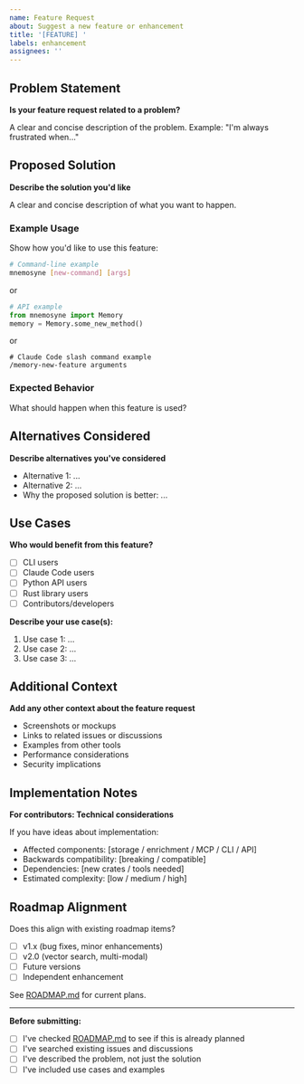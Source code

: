 ```yaml
---
name: Feature Request
about: Suggest a new feature or enhancement
title: '[FEATURE] '
labels: enhancement
assignees: ''
---
```


## Problem Statement

**Is your feature request related to a problem?**

A clear and concise description of the problem. Example: "I'm always frustrated when..."

## Proposed Solution

**Describe the solution you'd like**

A clear and concise description of what you want to happen.

### Example Usage

Show how you'd like to use this feature:

```bash
# Command-line example
mnemosyne [new-command] [args]
```

or

```python
# API example
from mnemosyne import Memory
memory = Memory.some_new_method()
```

or

```
# Claude Code slash command example
/memory-new-feature arguments
```

### Expected Behavior

What should happen when this feature is used?

## Alternatives Considered

**Describe alternatives you've considered**

- Alternative 1: ...
- Alternative 2: ...
- Why the proposed solution is better: ...

## Use Cases

**Who would benefit from this feature?**

- [ ] CLI users
- [ ] Claude Code users
- [ ] Python API users
- [ ] Rust library users
- [ ] Contributors/developers

**Describe your use case(s):**

1. Use case 1: ...
2. Use case 2: ...
3. Use case 3: ...

## Additional Context

**Add any other context about the feature request**

- Screenshots or mockups
- Links to related issues or discussions
- Examples from other tools
- Performance considerations
- Security implications

## Implementation Notes

**For contributors: Technical considerations**

If you have ideas about implementation:

- Affected components: [storage / enrichment / MCP / CLI / API]
- Backwards compatibility: [breaking / compatible]
- Dependencies: [new crates / tools needed]
- Estimated complexity: [low / medium / high]

## Roadmap Alignment

Does this align with existing roadmap items?

- [ ] v1.x (bug fixes, minor enhancements)
- [ ] v2.0 (vector search, multi-modal)
- [ ] Future versions
- [ ] Independent enhancement

See [ROADMAP.md](../../ROADMAP.md) for current plans.

---

**Before submitting:**
- [ ] I've checked [ROADMAP.md](../../ROADMAP.md) to see if this is already planned
- [ ] I've searched existing issues and discussions
- [ ] I've described the problem, not just the solution
- [ ] I've included use cases and examples
